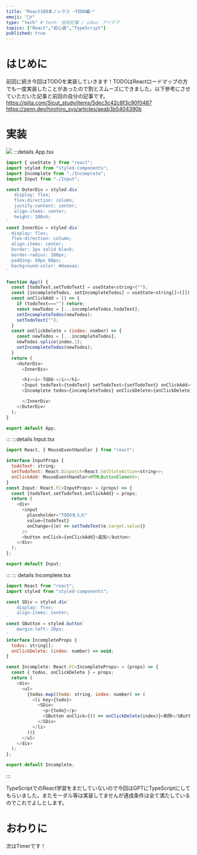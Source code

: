 ```yaml
---
title: "React100本ノック③ ~TODO編~"
emoji: "🏃‍♂️"
type: "tech" # tech: 技術記事 / idea: アイデア
topics: ["React","初心者","TypeScript"]
published: true
---
```

# はじめに
前回に続き今回はTODOを実装していきます！TODOはReactロードマップの方でも一度実装したことがあったので割とスムーズにできました。以下参考にさせていただいた記事と前回の自分の記事です。
https://qiita.com/Sicut_study/items/5dec3c42c8f3c90f0487
https://zenn.dev/hirohiro_sys/articles/aeab3b5404390b
# 実装
![](https://storage.googleapis.com/zenn-user-upload/0fa23cee8286-20240320.png)
:::details App.tsx
```js
import { useState } from "react";
import styled from "styled-components";
import Incomplete from "./Incomplete";
import Input from "./Input";

const OuterDiv = styled.div`
   display: flex;
   flex-direction: column;
   justify-content: center;
   align-items: center;
   height: 100vh;
`
const InnerDiv = styled.div`
  display: flex;
  flex-direction: column;
  align-items: center;
  border: 2px solid black;
  border-radius: 100px;
  padding: 60px 80px;
  background-color: #daeeae; 
`

function App() {
  const [todoText,setTodoText] = useState<string>("");
  const [incompleteTodos, setIncompleteTodos] = useState<string[]>([]);
  const onClickAdd = () => {
    if (todoText==="") return;
    const newTodos = [...incompleteTodos,todoText];
    setIncompleteTodos(newTodos);
    setTodoText("");
  }
  const onClickDelete = (index: number) => {
    const newTodos = [...incompleteTodos];
    newTodos.splice(index,1);
    setIncompleteTodos(newTodos);
  }
  return (
    <OuterDiv>
      <InnerDiv>

      <h1><i>-TODO-</i></h1>
      <Input todoText={todoText} setTodoText={setTodoText} onClickAdd={onClickAdd}/>
      <Incomplete todos={incompleteTodos} onClickDelete={onClickDelete}/>

      </InnerDiv>
    </OuterDiv>
  );
}

export default App;
```
:::
:::details Input.tsx
```js
import React, { MouseEventHandler } from "react";

interface InputProps {
  todoText: string;
  setTodoText: React.Dispatch<React.SetStateAction<string>>;
  onClickAdd: MouseEventHandler<HTMLButtonElement>;
}
const Input: React.FC<InputProps> = (props) => {
  const {todoText,setTodoText,onClickAdd} = props;
  return (
    <div>
      <input
        placeholder="TODOを入力"
        value={todoText}
        onChange={(e) => setTodoText(e.target.value)}
      />
      <button onClick={onClickAdd}>追加</button>
    </div>
  );
};

export default Input;
```
:::
::: details Incomplete.tsx
```js
import React from "react";
import styled from "styled-components";

const SDiv = styled.div`
    display: flex;
    align-items: center;
`
const SButton = styled.button`
    margin-left: 20px;
`
interface IncompleteProps {
  todos: string[];
  onClickDelete: (index: number) => void;
}

const Incomplete: React.FC<IncompleteProps> = (props) => {
  const { todos, onClickDelete } = props;
  return (
    <div>
      <ul>
        {todos.map((todo: string, index: number) => (
          <li key={todo}>
            <SDiv>
              <p>{todo}</p>
              <SButton onClick={() => onClickDelete(index)}>削除</SButton>
            </SDiv>
          </li>
        ))}
      </ul>
    </div>
  );
};

export default Incomplete;
```
:::

TypeScriptでのReact学習をまだしていないので今回はGPTにTypeScriptにしてもらいました。またモーダル等は実装してませんが達成条件は全て満たしているのでこれでよしとします。
# おわりに
次はTimerです！